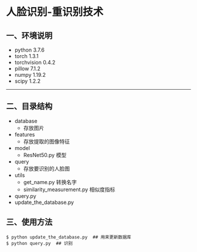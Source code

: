 # 人脸识别-重识别技术

## 一、环境说明

- python  3.7.6
- torch  1.3.1
- torchvision  0.4.2
- pillow  7.1.2
- numpy  1.19.2
- scipy  1.2.2

------

## 二、目录结构

- database
  - 存放图片
- features
  - 存放提取的图像特征
- model
  - ResNet50.py  模型
- query
  - 存放要识别的人脸图
- utils
  - get_name.py  转换名字
  - similarity_measurement.py  相似度指标
- query.py
- update_the_database.py

## 三、使用方法

```
$ python update_the_database.py  ## 用来更新数据库
$ python query.py  ## 识别
```

